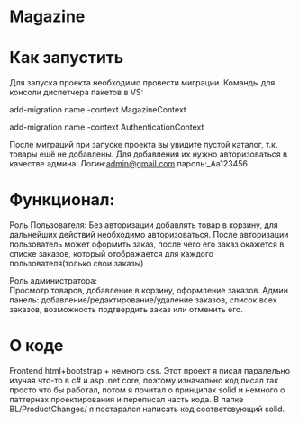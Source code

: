 # Magazine

# Как запустить
Для запуска проекта необходимо провести миграции. Команды для консоли диспетчера пакетов в VS:

add-migration name -context MagazineContext

add-migration name -context AuthenticationContext

После миграций при запуске проекта вы увидите пустой каталог, т.к. товары ещё не добавлены. Для добавления их нужно авторизоваться в качестве админа.
Логин:admin@gmail.com	пароль:_Aa123456


# Функционал:


Роль Пользователя:
Без авторизации добавлять товар в корзину, для дальнейших действий необходимо авторизоваться.
После авторизации пользователь может оформить заказ, после чего его заказ окажется в списке заказов, который отображается для 
каждого пользователя(только свои заказы)


Роль администратора:  
Просмотр товаров, добавление в корзину, оформление заказов. Админ панель: добавление/редактирование/удаление заказов,
список всех заказов, возможность подтвердить заказ или отменить его.

# О коде
Frontend html+bootstrap + немного css.
Этот проект я писал паралельно изучая что-то в c# и asp .net core, поэтому изначально код писал так просто что бы работал, 
потом я почитал о принципах solid и немного о паттернах проектирования и переписал часть кода. В папке BL/ProductChanges/ 
я постарался написать код соответсвующий solid.
